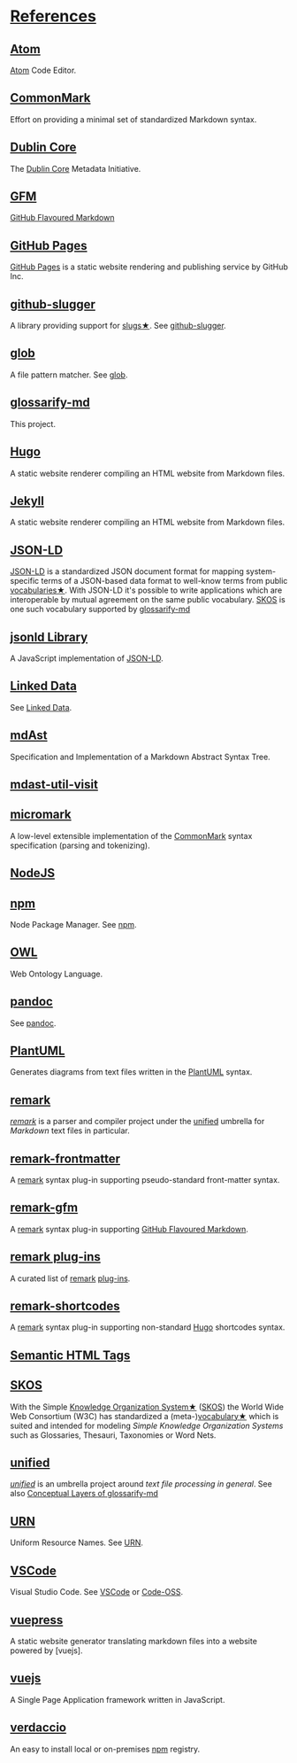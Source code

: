 # [References](#references)

## [Atom](#atom)

<!-- uri: https://atom.io -->

[Atom][1] Code Editor.

## [CommonMark](#commonmark)

<!-- uri: https://commonmark.org -->

Effort on providing a minimal set of standardized Markdown syntax.

## [Dublin Core](#dublin-core)

<!--
  uri: http://purl.org/dc/terms/
  aliases: 'DC, DublinCore, dc:'
-->

The [Dublin Core][2] Metadata Initiative.

## [GFM](#gfm)

<!--
  uri: https://github.github.com/gfm/
  aliases: GFM, GitHub Flavoured Markdown, GitHub Flavored Markdown
-->

[GitHub Flavoured Markdown][3]

## [GitHub Pages](#github-pages)

<!-- uri: https://pages.github.com/ -->

[GitHub Pages][4] is a static website rendering and publishing service by GitHub Inc.

## [github-slugger](#github-slugger)

<!-- uri: https://npmjs.com/package/github-slugger -->

A library providing support for [slugs★][5]. See [github-slugger][6].

## [glob](#glob)

<!-- uri: https://github.com/isaacs/node-glob#glob-primer -->

A file pattern matcher. See [glob][7].

## [glossarify-md](#glossarify-md)

<!-- uri: https://github.com/about-code/glossarify-md -->

This project.

## [Hugo](#hugo)

<!-- uri: https://gohugo.io -->

A static website renderer compiling an HTML website from Markdown files.

## [Jekyll](#jekyll)

<!-- uri: https://jekyllrb.com -->

A static website renderer compiling an HTML website from Markdown files.

## [JSON-LD](#json-ld)

<!--
  uri: https://json-ld.org
  aliases: JSON-LD Spec
-->

[JSON-LD][8] is a standardized JSON document format for mapping system-specific terms of a JSON-based data format to well-know terms from public [vocabularies★][9]. With JSON-LD it's possible to write applications which are interoperable by mutual agreement on the same public vocabulary. [SKOS][10] is one such vocabulary supported by [glossarify-md][11]

## [jsonld Library](#jsonld-library)

<!--
  uri: https://npmjs.com/package/jsonld
  aliases: jsonld
-->

A JavaScript implementation of [JSON-LD][8].

## [Linked Data](#linked-data)

<!--
  uri: https://www.w3.org/standards/semanticweb/ontology
  aliases: LD
-->

See [Linked Data][12].

## [mdAst](#mdast)

<!--
  uri: https://github.com/syntax-tree/mdast
  aliases: mdAST, mdast
-->

Specification and Implementation of a Markdown Abstract Syntax Tree.

## [mdast-util-visit](#mdast-util-visit)

<!-- uri: https://npmjs.com/package/mdast-util-visit -->

## [micromark](#micromark)

<!-- uri: https://github.com/micromark/ -->

A low-level extensible implementation of the [CommonMark][13] syntax specification (parsing and tokenizing).

## [NodeJS](#nodejs)

<!--
  uri: https://nodejs.org
  aliases: nodejs, node.js
-->

## [npm](#npm)

<!-- uri: https://npmjs.com -->

Node Package Manager. See [npm][14].

## [OWL](#owl)

<!-- uri: https://www.w3.org/TR/2012/REC-owl2-overview-20121211/ -->

Web Ontology Language.

## [pandoc](#pandoc)

<!-- uri: https://pandoc.org -->

See [pandoc][15].

## [PlantUML](#plantuml)

<!-- uri: https://plantuml.com -->

Generates diagrams from text files written in the [PlantUML][16] syntax.

## [remark](#remark)

<!-- uri: https://github.com/remarkjs/remark -->

*[remark][17]* is a parser and compiler project under the [unified][18] umbrella for *Markdown* text files in particular.

## [remark-frontmatter](#remark-frontmatter)

<!-- uri: https://npmjs.com/package/remark-frontmatter -->

A [remark][17] syntax plug-in supporting pseudo-standard front-matter syntax.

## [remark-gfm](#remark-gfm)

<!-- uri: https://npmjs.com/package/remark-gfm -->

A [remark][17] syntax plug-in supporting [GitHub Flavoured Markdown][3].

## [remark plug-ins](#remark-plug-ins)

<!--
uri: https://github.com/remarkjs/awesome-remark
aliases: remark plug-in ecosystem
-->

A curated list of [remark][17] [plug-ins][19].

## [remark-shortcodes](#remark-shortcodes)

<!-- uri: https://www.npmjs.com/package/remark-shortcodes -->

A [remark][17] syntax plug-in supporting non-standard [Hugo][20] shortcodes syntax.

## [Semantic HTML Tags](#semantic-html-tags)

<!--
   uri: https://www.w3schools.com/html/html5_semantic_elements
   aliases: Semantic HTML elements
-->

## [SKOS](#skos)

<!-- uri: http://w3.org/skos/ -->

With the Simple [Knowledge Organization System★][21] ([SKOS][10]) the World Wide Web Consortium (W3C) has standardized a (meta-)[vocabulary★][9] which is suited and intended for modeling *Simple Knowledge Organization Systems* such as Glossaries, Thesauri, Taxonomies or Word Nets.

## [unified](#unified)

<!-- uri: https://unifiedjs.com -->

*[unified][18]* is an umbrella project around *text file processing in general*. See also [Conceptual Layers of glossarify-md][22]

## [URN](#urn)

<!-- uri: https://www.iana.org/assignments/urn-namespaces/urn-namespaces.xhtml -->

Uniform Resource Names. See [URN][23].

## [VSCode](#vscode)

<!-- uri: https://code.visualstudio.com -->

[Code-OSS]: https://github.com/microsoft/vscode

Visual Studio Code. See [VSCode][24] or [Code-OSS].

## [vuepress](#vuepress)

<!-- uri: https://vuepress.vuejs.org -->

A static website generator translating markdown files into a website powered by \[vuejs].

## [vuejs](#vuejs)

<!-- uri: https://vuejs.org -->

A Single Page Application framework written in JavaScript.

## [verdaccio](#verdaccio)

<!-- uri: https://npmjs.com/package/verdaccio -->

An easy to install local or on-premises [npm][14] registry.

[1]: https://atom.io "Atom Code Editor."

[2]: http://purl.org/dc/terms/ "The Dublin Core Metadata Initiative."

[3]: https://github.github.com/gfm/ "GitHub Flavoured Markdown"

[4]: https://pages.github.com/ "GitHub Pages is a static website rendering and publishing service by GitHub Inc."

[5]: ./glossary.md#slug "A slug is a URL-friendly identifier that can be used within URL fragments to address headings / sections on a page."

[6]: https://npmjs.com/package/github-slugger "A library providing support for slugs."

[7]: https://github.com/isaacs/node-glob#glob-primer "A file pattern matcher."

[8]: https://json-ld.org "JSON-LD is a standardized JSON document format for mapping system-specific terms of a JSON-based data format to well-know terms from public vocabularies."

[9]: ./glossary.md#vocabulary "A collection of terms which is uniquely identifiable."

[10]: http://w3.org/skos/ "With the Simple Knowledge Organization System (SKOS) the World Wide Web Consortium (W3C) has standardized a (meta-)vocabulary which is suited and intended for modeling Simple Knowledge Organization Systems such as Glossaries, Thesauri, Taxonomies or Word Nets."

[11]: https://github.com/about-code/glossarify-md "This project."

[12]: https://www.w3.org/standards/semanticweb/ontology "See Linked Data."

[13]: https://commonmark.org "Effort on providing a minimal set of standardized Markdown syntax."

[14]: https://npmjs.com "Node Package Manager."

[15]: https://pandoc.org "See pandoc."

[16]: https://plantuml.com "Generates diagrams from text files written in the PlantUML syntax."

[17]: https://github.com/remarkjs/remark "remark is a parser and compiler project under the unified umbrella for Markdown text files in particular."

[18]: https://unifiedjs.com "unified is an umbrella project around text file processing in general."

[19]: https://github.com/about-code/glossarify-md/tree/master/doc/plugins.md

[20]: https://gohugo.io "A static website renderer compiling an HTML website from Markdown files."

[21]: ./glossary.md#kos---knowledge-organization-systems "Glossaries are considered a kind of Knowledge Organisation System (KOS) which organizes knowledge as a list of terms and term definitions."

[22]: ./conceptual-layers.md

[23]: https://www.iana.org/assignments/urn-namespaces/urn-namespaces.xhtml "Uniform Resource Names."

[24]: https://code.visualstudio.com "Visual Studio Code."
